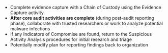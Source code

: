 
* Complete evidence capture with a Chain of Custody using the Evidence Capture activity.
* **After core audit activities are complete** (during post-audit reporting phase), collaborate with trusted researchers or work to analyze potential malware infections
* If any Indicators of Compromise are found, return to the Suspicious Activity Analysis procedures for initial research and triage
* Potentially modify plan for reporting findings back to organization
